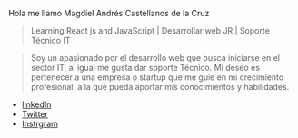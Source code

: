Hola me llamo Magdiel Andrés Castellanos de la Cruz

> Learning React js and JavaScript | Desarrollar web JR | Soporte Técnico IT

> Soy un apasionado por el desarrollo web que busca iniciarse en el sector IT, al igual me gusta dar soporte Técnico.
> Mi deseo es pertenecer a una empresa o startup que me guíe en mi crecimiento profesional, a la que pueda aportar mis conocimientos y habilidades.

- [linkedIn](https://www.linkedin.com/in/magdiel-andr%C3%A9s-c-51240412a/)
- [Twitter](https://twitter.com/MagdielAndres05)
- [Instrgram](https://www.instagram.com/magdielandrescastellanos/)
